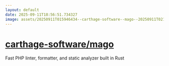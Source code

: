 ```yaml
---
layout: default
date: 2025-09-11T18:56:51.734327
image: assets/20250911T015946434--carthage-software--mago--20250911T021632168--cropped.png
---
```


# [carthage-software/mago](https://github.com/carthage-software/mago)

Fast PHP linter, formatter, and static analyzer built in Rust
